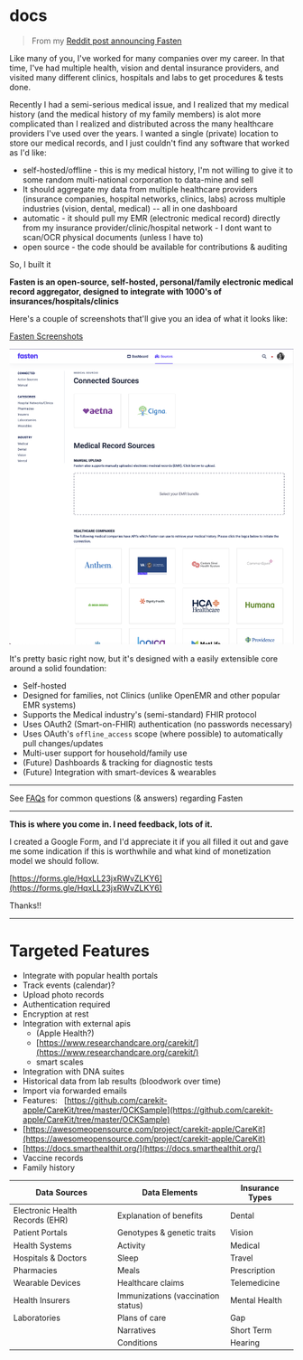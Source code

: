 # docs

> From my [Reddit post announcing Fasten](https://www.reddit.com/r/selfhosted/comments/xj9rx7/introducing_fasten_a_selfhosted_personal/)

Like many of you, I've worked for many companies over my career. 
In that time, I've had multiple health, vision and dental insurance providers, and visited many different clinics, hospitals and labs to get procedures & tests done.

Recently I had a semi-serious medical issue, and I realized that my medical history (and the medical history of my family members) is alot more complicated than I realized and distributed across the many healthcare providers I've used over the years. I wanted a single (private) location to store our medical records, and I just couldn't find any software that worked as I'd like:

- self-hosted/offline - this is my medical history, I'm not willing to give it to some random multi-national corporation to data-mine and sell
- It should aggregate my data from multiple healthcare providers (insurance companies, hospital networks, clinics, labs) across multiple industries (vision, dental, medical) -- all in one dashboard
- automatic - it should pull my EMR (electronic medical record) directly from my insurance provider/clinic/hospital network - I dont want to scan/OCR physical documents (unless I have to)
- open source - the code should be available for contributions & auditing

So, I built it

**Fasten is an open-source, self-hosted, personal/family electronic medical record aggregator, designed to integrate with 1000's of insurances/hospitals/clinics**

Here's a couple of screenshots that'll give you an idea of what it looks like:

[Fasten Screenshots](https://imgur.com/a/vfgojBD)

![](./img/screenshots/2.connect.png)



It's pretty basic right now, but it's designed with a easily extensible core around a solid foundation:

- Self-hosted
- Designed for families, not Clinics (unlike OpenEMR and other popular EMR systems)
- Supports the Medical industry's (semi-standard) FHIR protocol 
- Uses OAuth2 (Smart-on-FHIR) authentication (no passwords necessary)
- Uses OAuth's `offline_access` scope (where possible) to automatically pull changes/updates
- Multi-user support for household/family use
- (Future) Dashboards & tracking for diagnostic tests
- (Future) Integration with smart-devices & wearables

---

See [FAQs](./FAQs.md) for common questions (& answers) regarding Fasten

---

**This is where you come in. I need feedback, lots of it.**

I created a Google Form, and I'd appreciate it if you all filled it out and gave me some indication if this is worthwhile and what kind of monetization model we should follow. 

[https://forms.gle/HqxLL23jxRWvZLKY6](https://forms.gle/HqxLL23jxRWvZLKY6)


Thanks!!


---



# Targeted Features
- Integrate with popular health portals
- Track events (calendar)?
- Upload photo records
- Authentication required
- Encryption at rest
- Integration with external apis 
	- (Apple Health?) 
	- [https://www.researchandcare.org/carekit/](https://www.researchandcare.org/carekit/)
	- smart scales
- Integration with DNA suites
- Historical data from lab results (bloodwork over time)
- Import via forwarded emails
- Features:   [https://github.com/carekit-apple/CareKit/tree/master/OCKSample](https://github.com/carekit-apple/CareKit/tree/master/OCKSample)
- [https://awesomeopensource.com/project/carekit-apple/CareKit](https://awesomeopensource.com/project/carekit-apple/CareKit)
- [https://docs.smarthealthit.org/](https://docs.smarthealthit.org/)
- Vaccine records
- Family history


| Data Sources                    | Data Elements                      | Insurance Types |
|---------------------------------|------------------------------------|-----------------|
| Electronic Health Records (EHR) | Explanation of benefits            | Dental          |
| Patient Portals                 | Genotypes & genetic traits         | Vision          |
| Health Systems                  | Activity                           | Medical         |
| Hospitals & Doctors             | Sleep                              | Travel          |
| Pharmacies                      | Meals                              | Prescription    |
| Wearable Devices                | Healthcare claims                  | Telemedicine    |
| Health Insurers                 | Immunizations (vaccination status) | Mental Health   |
| Laboratories                    | Plans of care                      | Gap             |
|                                 | Narratives                         | Short Term      |
|                                 | Conditions                         | Hearing         |

